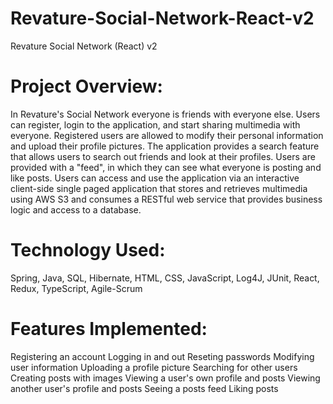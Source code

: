# Revature-Social-Network-React-v2
Revature Social Network (React) v2

# Project Overview:
In Revature's Social Network everyone is friends with everyone else. Users can register, login to the application, and start sharing multimedia with everyone. Registered users are allowed to modify their personal information and upload their profile pictures. The application provides a search feature that allows users to search out friends and look at their profiles. Users are provided with a "feed", in which they can see what everyone is posting and like posts. Users can access and use the application via an interactive client-side single paged application that stores and retrieves multimedia using AWS S3 and consumes a RESTful web service that provides business logic and access to a database.

# Technology Used: 
Spring, Java, SQL, Hibernate, HTML, CSS, JavaScript, Log4J, JUnit, React, Redux, TypeScript, Agile-Scrum

# Features Implemented:
Registering an account
Logging in and out
Reseting passwords
Modifying user information
Uploading a profile picture
Searching for other users
Creating posts with images
Viewing a user's own profile and posts
Viewing another user's profile and posts
Seeing a posts feed
Liking posts
